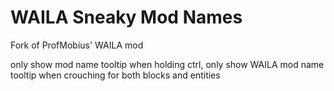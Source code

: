# WAILA Sneaky Mod Names
Fork of ProfMobius' WAILA mod

only show mod name tooltip when holding ctrl, only show WAILA mod name tooltip when crouching for both blocks and entities
